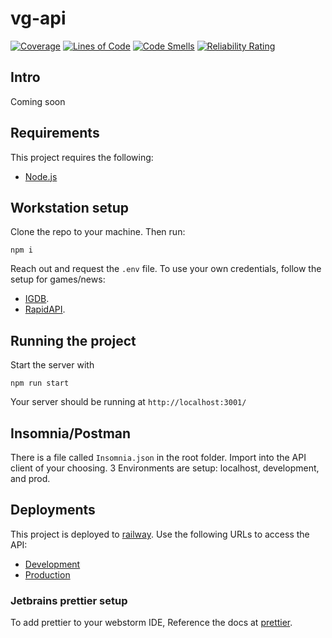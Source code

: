 # vg-api

[![Coverage](https://sonarcloud.io/api/project_badges/measure?project=Two-Boys-and-a-Dream_vg-api&metric=coverage)](https://sonarcloud.io/summary/new_code?id=Two-Boys-and-a-Dream_vg-api)
[![Lines of Code](https://sonarcloud.io/api/project_badges/measure?project=Two-Boys-and-a-Dream_vg-api&metric=ncloc)](https://sonarcloud.io/summary/new_code?id=Two-Boys-and-a-Dream_vg-api)
[![Code Smells](https://sonarcloud.io/api/project_badges/measure?project=Two-Boys-and-a-Dream_vg-api&metric=code_smells)](https://sonarcloud.io/summary/new_code?id=Two-Boys-and-a-Dream_vg-api)
[![Reliability Rating](https://sonarcloud.io/api/project_badges/measure?project=Two-Boys-and-a-Dream_vg-api&metric=reliability_rating)](https://sonarcloud.io/summary/new_code?id=Two-Boys-and-a-Dream_vg-api)

## Intro

Coming soon

## Requirements

This project requires the following:

-   [Node.js](https://nodejs.org/en/)

## Workstation setup

Clone the repo to your machine. Then run:

```
npm i
```

Reach out and request the `.env` file.
To use your own credentials, follow the setup for games/news:

-   [IGDB](https://api-docs.igdb.com/#about).
-   [RapidAPI](https://rapidapi.com/danielilieprojects-G7QdvK7X5Ao/api/videogames-news2).

## Running the project

Start the server with

```
npm run start
```

Your server should be running at `http://localhost:3001/`

## Insomnia/Postman

There is a file called `Insomnia.json` in the root folder. Import into the API client of your choosing. 3 Environments are setup: localhost, development, and prod.

## Deployments

This project is deployed to [railway](https://railway.app). Use the following URLs to access the API:

-   [Development](https://vg-api-development.up.railway.app/)
-   [Production](https://vg-api-production.up.railway.app/)

### Jetbrains prettier setup

To add prettier to your webstorm IDE, Reference the docs at [prettier](https://prettier.io/docs/en/webstorm.html).
